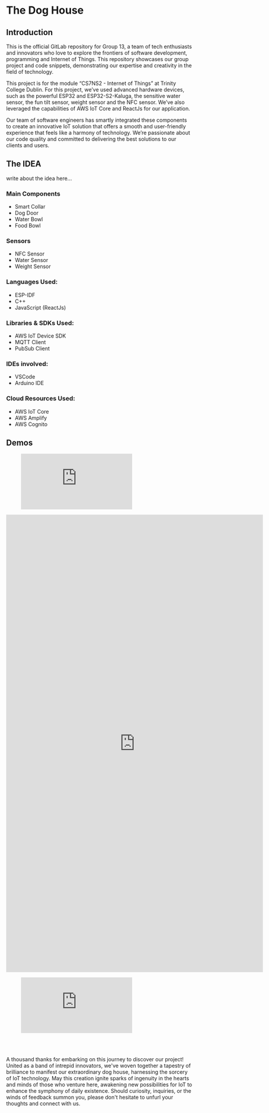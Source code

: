 # The Dog House

## Introduction
This is the official GitLab repository for Group 13, a team of tech enthusiasts and innovators who love to explore the frontiers of software development, programming and Internet of Things. This repository showcases our group project and code snippets, demonstrating our expertise and creativity in the field of technology.

This project is for the module “CS7NS2 - Internet of Things” at Trinity College Dublin. For this project, we’ve used advanced hardware devices, such as the powerful ESP32 and ESP32-S2-Kaluga, the sensitive water sensor, the fun tilt sensor, weight sensor and the NFC sensor. We’ve also leveraged the capabilities of AWS IoT Core and ReactJs for our application.

Our team of software engineers has smartly integrated these components to create an innovative IoT solution that offers a smooth and user-friendly experience that feels like a harmony of technology. We’re passionate about our code quality and committed to delivering the best solutions to our clients and users.

## The IDEA
write about the idea here...

### Main Components
- Smart Collar
- Dog Door
- Water Bowl
- Food Bowl

### Sensors
- NFC Sensor
- Water Sensor
- Weight Sensor

### Languages Used:
- ESP-IDF
- C++
- JavaScript (ReactJs)

### Libraries & SDKs Used:
- AWS IoT Device SDK
- MQTT Client
- PubSub Client

### IDEs involved: 
- VSCode
- Arduino IDE

### Cloud Resources Used:
- AWS IoT Core
- AWS Amplify
- AWS Cognito

## Demos
<p align="center">
<figure class="video_container">
  <iframe src="https://www.youtube.com/embed/jVy3v2ggDWw" frameborder="0" allowfullscreen="true"></iframe>
</figure>
</p>
<iframe width="693" height="1232" src="https://www.youtube.com/embed/jVy3v2ggDWw" title="The Dog House - App Demo" frameborder="0" allow="accelerometer; autoplay; clipboard-write; encrypted-media; gyroscope; picture-in-picture; web-share" allowfullscreen></iframe>
<p align="center">
<figure class="video_container">
  <iframe src="https://www.youtube.com/embed/zU9AoqL20-M" frameborder="0" allowfullscreen="true"></iframe>
</figure>
</p>
<br/>
<br/>

A thousand thanks for embarking on this journey to discover our project! United as a band of intrepid innovators, we've woven together a tapestry of brilliance to manifest our extraordinary dog house, harnessing the sorcery of IoT technology. May this creation ignite sparks of ingenuity in the hearts and minds of those who venture here, awakening new possibilities for IoT to enhance the symphony of daily existence. Should curiosity, inquiries, or the winds of feedback summon you, please don't hesitate to unfurl your thoughts and connect with us.